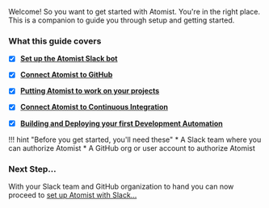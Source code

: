 <!-- styles used here are from /stylesheets/extra.css -->

Welcome! So you want to get started with Atomist. You're in the right place. This is a companion to guide you through setup and getting started.

### **What this guide covers**

- [x] [**Set up the Atomist Slack bot**](set-up-atomist-in-slack.md)
- [x] [**Connect Atomist to GitHub**](connect-atomist-to-github.md)
- [x] [**Putting Atomist to work on your projects**](putting-atomist-to-work.md)
- [x] [**Connect Atomist to Continuous Integration**](configure-atomist-with-ci.md)
- [x] [**Building and Deploying your first Development Automation**](build-your-own-development-automation.md)


!!! hint "Before you get started, you'll need these"
      * A Slack team where you can authorize Atomist
      * A GitHub org or user account to authorize Atomist

### Next Step...

With your Slack team and GitHub organization to hand you can now proceed to [set up Atomist with Slack...](set-up-atomist-in-slack.md)
